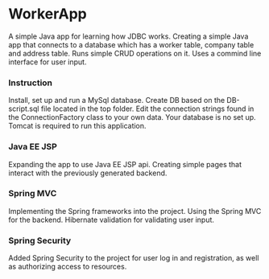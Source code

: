 # WorkerApp
A simple Java app for learning how JDBC works. Creating a simple Java app that connects to a database which has a worker table, 
company table and address table. Runs simple CRUD operations on it. Uses a commind line interface for user input.

### Instruction
Install, set up and run a MySql database. Create DB based on the DB-script.sql file located in the top folder. Edit the connection strings
found in the ConnectionFactory class to your own data. Your database is no set up.
Tomcat is required to run this application.

### Java EE JSP
Expanding the app to use Java EE JSP api. Creating simple pages that interact with the previously generated backend.

### Spring MVC
Implementing the Spring frameworks into the project. Using the Spring MVC for the backend. Hibernate validation for validating user input.

### Spring Security

Added Spring Security to the project for user log in and registration, as well as authorizing access to resources.